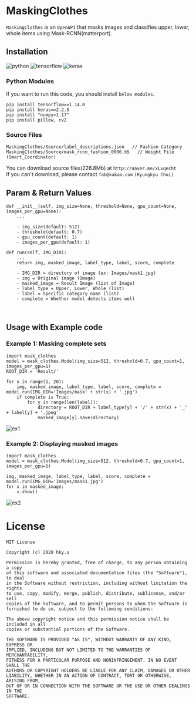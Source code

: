 MaskingClothes
==============
`MaskingClothes` is an `OpenAPI` that masks images and classifies upper, lower, whole items using Mask-RCNN(matterport).


Installation
------------
![python](https://img.shields.io/badge/Python-3.7.3%2B-blue.svg)
![tensorflow](https://img.shields.io/badge/Tensorflow-1.14.0%2B-blue.svg)
![keras](https://img.shields.io/badge/Keras-2.3.0%2B-blue.svg)

### Python Modules
If you want to run this code, you should install `below modules`.
```
pip install tensorflow==1.14.0
pip install keras==2.2.5
pip install "numpy<1.17"
pip install pillow, cv2
```

### Source Files
```
MaskingClothes/Source/label_descriptions.json   // Fashion Category
MaskingClothes/Source/mask_rcnn_fashion_0006.h5   // Weight File (Smart_Coordinator)
```
You can download source files(226.8Mb) at `http://naver.me/xLvqecht` <br>
If you can't download, please contact `fab@kakao.com` `(Hyungkyu Choi)`

Param & Return Values
---------
```
def __init__(self, img_size=None, threshold=None, gpu_count=None, images_per_gpu=None):
    ...
    
    - img_size(default: 512)
    - threshold(default: 0.7)
    - gpu_count(default: 1)
    - images_per_gpu(default: 1)
```
```
def run(self, IMG_DIR):
    ...
    return img, masked_image, label_type, label, score, complete
    
    - IMG_DIR = directory of image (ex: Images/mask1.jpg)
    - img = Original image (Image)
    - masked_image = Result Image (list of Image)
    - label_type = Upper, Lower, Whole (list)
    - label = Specific category name (list)
    - complete = Whether model detects items well
```
```
    
```

Usage with Example code
------------

### Example 1: Masking complete sets
```
import mask_clothes
model = mask_clothes.Model(img_size=512, threshold=0.7, gpu_count=1, images_per_gpu=1)
ROOT_DIR = 'Result/'

for x in range(1, 20):
    img, masked_image, label_type, label, score, complete = model.run(IMG_DIR='Images/mask' + str(x) + '.jpg')
    if complete is True:
        for y in range(len(label)):
            directory = ROOT_DIR + label_type[y] + '/' + str(x) + '_' + label[y] + '.jpeg'
            masked_image[y].save(directory)
```

![ex1](https://user-images.githubusercontent.com/44195740/82737650-7cdbd800-9d6d-11ea-935c-f0a10b9737c6.png)

### Example 2: Displaying masked images
```
import mask_clothes
model = mask_clothes.Model(img_size=512, threshold=0.7, gpu_count=1, images_per_gpu=1)

img, masked_image, label_type, label, score, complete = model.run(IMG_DIR='Images/mask1.jpg')
for x in masked_image:
    x.show()
```

![ex2](https://user-images.githubusercontent.com/44195740/82737653-85cca980-9d6d-11ea-9338-a73fa027d621.png)

License
=======
```
MIT License

Copyright (c) 2020 hky.u

Permission is hereby granted, free of charge, to any person obtaining a copy
of this software and associated documentation files (the "Software"), to deal
in the Software without restriction, including without limitation the rights
to use, copy, modify, merge, publish, distribute, sublicense, and/or sell
copies of the Software, and to permit persons to whom the Software is
furnished to do so, subject to the following conditions:

The above copyright notice and this permission notice shall be included in all
copies or substantial portions of the Software.

THE SOFTWARE IS PROVIDED "AS IS", WITHOUT WARRANTY OF ANY KIND, EXPRESS OR
IMPLIED, INCLUDING BUT NOT LIMITED TO THE WARRANTIES OF MERCHANTABILITY,
FITNESS FOR A PARTICULAR PURPOSE AND NONINFRINGEMENT. IN NO EVENT SHALL THE
AUTHORS OR COPYRIGHT HOLDERS BE LIABLE FOR ANY CLAIM, DAMAGES OR OTHER
LIABILITY, WHETHER IN AN ACTION OF CONTRACT, TORT OR OTHERWISE, ARISING FROM,
OUT OF OR IN CONNECTION WITH THE SOFTWARE OR THE USE OR OTHER DEALINGS IN THE
SOFTWARE.
```
